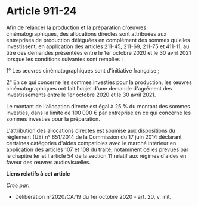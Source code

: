 # Article 911-24

Afin de relancer la production et la préparation d'œuvres cinématographiques, des allocations directes sont attribuées aux
entreprises de production déléguées en complément des sommes qu'elles investissent, en application des articles 211-45,
211-69, 211-75 et 411-11, au titre des demandes présentées entre le 1er octobre 2020 et le 30 avril 2021 lorsque les
conditions suivantes sont remplies :

1° Les œuvres cinématographiques sont d'initiative française ;

2° En ce qui concerne les sommes investies pour la production, les œuvres cinématographiques ont fait l'objet d'une demande
d'agrément des investissements entre le 1er octobre 2020 et le 30 avril 2021.

Le montant de l'allocation directe est égal à 25 % du montant des sommes investies, dans la limite de 100 000 € par
entreprise en ce qui concerne les sommes investies pour la préparation.

L'attribution des allocations directes est soumise aux dispositions du règlement (UE) n° 651/2014 de la Commission du 17 juin
2014 déclarant certaines catégories d'aides compatibles avec le marché intérieur en application des articles 107 et 108 du
traité, notamment celles prévues par le chapitre Ier et l'article 54 de la section 11 relatif aux régimes d'aides en faveur
des œuvres audiovisuelles.

**Liens relatifs à cet article**

_Créé par_:

  - Délibération n°2020/CA/19 du 1er octobre 2020 - art. 20, v. init.
